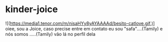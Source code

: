 # kinder-joice
![(https://media1.tenor.com/m/nisaHYy8yAYAAAAd/besito-catlove.gif,)]
oiee, sou a Joice, caso precise entre em contato 
eu sou "safa"....(Tamily)
e nós somos .....(Tamily) vão lá no perfil dela 
